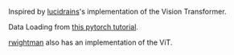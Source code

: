 Inspired by [lucidrains](https://github.com/lucidrains/vit-pytorch/blob/main/vit_pytorch/vit.py)'s
implementation of the Vision Transformer.

Data Loading from [this pytorch tutorial](https://colab.research.google.com/github/pytorch/tutorials/blob/gh-pages/_downloads/cifar10_tutorial.ipynb).

[rwightman](https://github.com/rwightman/pytorch-image-models/blob/main/timm/models/vision_transformer.py) also has an implementation of the ViT.